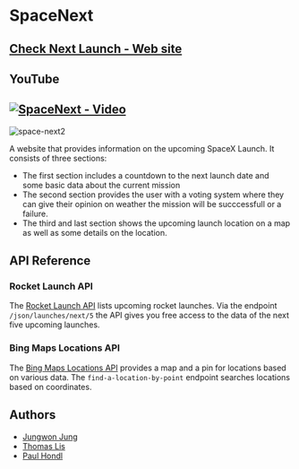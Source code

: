 
# SpaceNext

## [Check Next Launch - Web site](https://stupendous-mandazi-1fbde3.netlify.app/#info-container)

## YouTube
## [![SpaceNext - Video](https://i.ytimg.com/vi/padmu6SLFe8/hqdefault.jpg)](https://youtu.be/padmu6SLFe8)


![space-next2](https://github.com/jungwonJung/Space-Next/assets/63602609/3a751a76-4f67-45f0-a4dc-044a736765b5)


A website that provides information on the upcoming SpaceX Launch. It consists of three sections:

+ The first section includes a countdown to the next launch date and some basic data about the current mission
+ The second section provides the user with a voting system where they can give their opinion on weather the mission will be succcessfull or a failure.
+ The third and last section shows the upcoming launch location on a map as well as some details on the location.

## API Reference

### Rocket Launch API 

The [Rocket Launch API](https://www.rocketlaunch.live/api) lists upcoming rocket launches.
Via the endpoint `/json/launches/next/5` the API gives you free access to the data of the next five upcoming launches.


### Bing Maps Locations API

The [Bing Maps Locations API](https://learn.microsoft.com/en-us/bingmaps/rest-services/locations/) provides a map and a pin for locations based on various data. The `find-a-location-by-point` endpoint searches locations based on coordinates.

## Authors

- [Jungwon Jung](https://github.com/jungwonJung)
- [Thomas Lis](https://github.com/13-TOMMY)
- [Paul Hondl](https://github.com/paulhondl)

